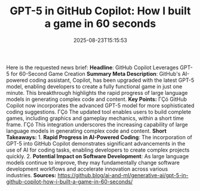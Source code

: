﻿---
title: "GPT-5 in GitHub Copilot: How I built a game in 60 seconds"
date: "2025-08-23T15:15:53"
category: "Markets"
summary: ""
slug: "gpt5 in github copilot how i built a game in 60 seconds"
source_urls:
  - "https://github.blog/ai-and-ml/generative-ai/gpt-5-in-github-copilot-how-i-built-a-game-in-60-seconds/"
seo:
  title: "GPT-5 in GitHub Copilot: How I built a game in 60 seconds | Hash n Hedge"
  description: ""
  keywords: ["news", "markets", "brief"]
---
Here is the requested news brief:  **Headline**: GitHub Copilot Leverages GPT-5 for 60-Second Game Creation  **Summary Meta Description**: GitHub's AI-powered coding assistant, Copilot, has been upgraded with the latest GPT-5 model, enabling developers to create a fully functional game in just one minute. This breakthrough highlights the rapid progress of large language models in generating complex code and content.  **Key Points:**  ΓÇó GitHub Copilot now incorporates the advanced GPT-5 model for more sophisticated coding suggestions. ΓÇó The updated tool enables users to build complete games, including graphics and gameplay mechanics, within a short time frame. ΓÇó This integration underscores the increasing capability of large language models in generating complex code and content.  **Short Takeaways:**  1. **Rapid Progress in AI-Powered Coding**: The incorporation of GPT-5 into GitHub Copilot demonstrates significant advancements in the use of AI for coding tasks, enabling developers to create complex projects quickly. 2. **Potential Impact on Software Development**: As large language models continue to improve, they may fundamentally change software development workflows and accelerate innovation across various industries.  **Sources:** https://github.blog/ai-and-ml/generative-ai/gpt-5-in-github-copilot-how-i-built-a-game-in-60-seconds/ 
